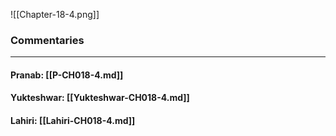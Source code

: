 ![[Chapter-18-4.png]]

### Commentaries

---

#### Pranab: [[P-CH018-4.md]]

#### Yukteshwar: [[Yukteshwar-CH018-4.md]]

#### Lahiri: [[Lahiri-CH018-4.md]]
